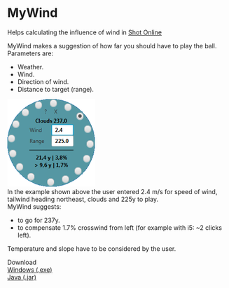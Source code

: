 # MyWind
Helps calculating the influence of wind in [Shot Online](http://www.shot-online.com/)
 
MyWind makes a suggestion of how far you should have to play the ball. Parameters are:
 
 * Weather.
 * Wind.
 * Direction of wind.
 * Distance to target (range).

![Settings Window](https://github.com/Stooshy/MyWind/blob/master/SOWindWizard/images/soww.png)
</br>
In the example shown above the user entered 2.4 m/s for speed of wind, tailwind heading northeast, clouds and 225y to play. 
</br>
MyWind suggests:

 * to go for 237y.
 * to compensate 1.7% crosswind from left (for example with i5: ~2 clicks left).

Temperature and slope have to be considered by the user.

Download
 </br>
[Windows (.exe)](https://github.com/Stooshy/MyWind/raw/master/SOWindWizard/dist/MyWind.exe)
 </br>
[Java (.jar)](https://github.com/Stooshy/MyWind/raw/master/SOWindWizard/dist/SOWindWizard.jar)
